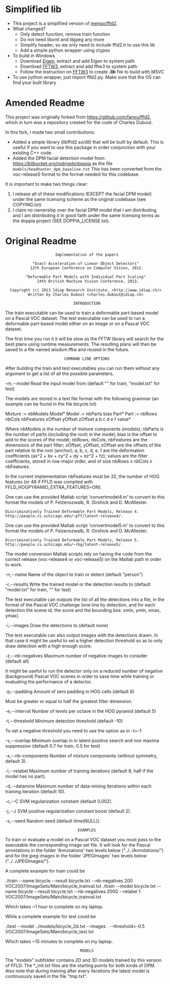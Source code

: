 # Simplified lib
+ This project is a simplified version of [menpo/ffld2](https://github.com/menpo/ffld2).
+ What changed?
  - Only detect function, remove train function
  - Do not need libxml and libjpeg any more
  - Simplify header, so we only need to include ffld2.h to use this lib
  - Add a simple python wrapper using ctypes
+ To build in Windows
  - Download [Eigen](http://bitbucket.org/eigen/eigen/get/3.2.8.zip), extract and add Eigen to system path
  - Download [FFTW3](http://www.fftw.org/install/windows.html), extract and add fftw3 to system path
  - Follow the instruction on [FFTW3](http://www.fftw.org/install/windows.html) to create **.lib** file to build with MSVC
+ To use python wrapper, just import ffld2.py. Make sure that the OS can find your built library

# Amended Readme
This project was originally forked from https://github.com/fanxu/ffld2, which in
turn was a repository created for the code of Charles Dubout.

In this fork, I made two small contributions:

  - Added a simple library (libffld2.so/dll) that will be built by default. This
    is useful if you want to use this package in order conjunction with your
    existing C++ code.
  - Added the DPM facial detection model from:
        https://bitbucket.org/rodrigob/doppia
    as the file `models/headhunter_dpm_baseline.txt`
    This has been converted from the voc-release5 format to the format needed
    for this codebase.

It is important to make two things clear:

  1. I release all of these modifications (EXCEPT the facial DPM model) under
     the same licensing scheme as the original codebase (see COPYING.txt)
  2. I claim no ownership over the facial DPM model that I am distributing,
     and I am distributing it in good faith under the same licensing terms
     as the doppia project (SEE DOPPIA_LICENSE.txt).

# Original Readme
                          Implementation of the papers

                "Exact Acceleration of Linear Object Detectors"
               12th European Conference on Computer Vision, 2012.

             "Deformable Part Models with Individual Part Scaling"
                  24th British Machine Vision Conference, 2013.

      Copyright (c) 2013 Idiap Research Institute, <http://www.idiap.ch/>
              Written by Charles Dubout <charles.dubout@idiap.ch>

                                  INTRODUCTION

The train executable can be used to train a deformable part-based model on a
Pascal VOC dataset.
The test executable can be used to run a deformable part-based model either on
an image or on a Pascal VOC dataset.

The first time you run it it will be slow as the FFTW library will search for
the best plans using runtime measurements. The resulting plans will then be
saved to a file named wisdom.fftw and reused in the future.


                              COMMAND LINE OPTIONS

After building the train and test executables you can run them without any
argument to get a list of all the possible parameters.

  -m,--model <file>
  Read the input model from <file> (default "" for train, "model.txt" for test)

The models are stored in a text file format with the following grammar (an
example can be found in the file bicycle.txt)

Mixture := nbModels Model*
Model := nbParts bias Part*
Part := nbRows nbCols nbFeatures xOffset yOffset zOffset a b c d e f value*

Where nbModels is the number of mixture components (models); nbParts is the
number of parts (including the root) in the model; bias is the offset to add to
the scores of the model; nbRows, nbCols, nbFeatures are the dimensions of the
part filter; xOffset, yOffset, zOffset are the offsets of the part relative to
the root (anchor); a, b, c, d, e, f are the deformation coefficients
(ax^2 + bx + cy^2 + dy + ez^2 + fz); values are the filter coefficients, stored
in row-major order, and of size nbRows x nbCols x nbFeatures.

In the current implementation nbFeatures must be 32, the number of HOG features
(or 48 if FFLD was compiled with FFLD_HOGPYRAMID_EXTRA_FEATURES=ON).

One can use the provided Matlab script 'convertmodel4.m' to convert to this
format the models of P. Felzenszwalb, R. Girshick and D. McAllester.

    Discriminatively Trained Deformable Part Models, Release 4.
    http://people.cs.uchicago.edu/~pff/latent-release4/.

One can use the provided Matlab script 'convertmodel5.m' to convert to this
format the models of P. Felzenszwalb, R. Girshick and D. McAllester.

    Discriminatively Trained Deformable Part Models, Release 5.
    http://people.cs.uchicago.edu/~rbg/latent-release5/.

The model conversion Matlab scripts rely on having the code from the correct
release (voc-release4 or voc-release5) on the Matlab path in order to work.

  -n,--name <arg>
  Name of the object to train or detect (default "person")

  -r,--results <file>
  Write the trained model or the detection results to <file> (default
  "model.txt" for train, "" for test)

The test executable can outputs the list of all the detections into a file, in
the format of the Pascal VOC challenge (one line by detection, and for each
detection the scene id, the score and the bounding box: xmin, ymin, xmax, ymax).

  -i,--images <folder>
  Draw the detections to <folder> (default none)

The test executable can also output images with the detections drawn. In that
case it might be useful to set a higher detection threshold so as to only draw
detection with a high enough score.

  -z,--nb-negatives <arg>
  Maximum number of negative images to consider (default all)

It might be useful to run the detector only on a reduced number of negative
(background) Pascal VOC scenes in order to save time while training or
evaluating the performance of a detector.

  -p,--padding <arg>
  Amount of zero padding in HOG cells (default 6)

Must be greater or equal to half the greatest filter dimension.

  -e,--interval <arg>
  Number of levels per octave in the HOG pyramid (default 5)

  -t,--threshold <arg>
  Minimum detection threshold (default -10)

To set a negative threshold you need to use the option as in -t=-1

  -v,--overlap <arg>
  Minimum overlap in in latent positive search and non maxima suppression
  (default 0.7 for train, 0.5 for test)

  -x,--nb-components <arg>
  Number of mixture components (without symmetry, default 3).

  -l,--relabel <arg>
  Maximum number of training iterations (default 8, half if the model has no
  part).

  -d,--datamine <arg>
  Maximum number of data-mining iterations within each training iteration
  (default 10).

  -c,--C <arg>
  SVM regularization constant (default 0.002).

  -j,--J <arg>
  SVM positive regularization constant boost (default 2).

  -s,--seed <arg>
  Random seed (default time(NULL)).


                                    EXAMPLES

To train or evaluate a model on a Pascal VOC dataset you must pass to the
executable the corresponding image set file. It will look for the Pascal
annotations in the folder 'Annotations' two levels below ("../../Annotations/")
and for the jpeg images in the folder 'JPEGImages' two levels below
("../../JPEGImages/").

A complete example for train could be

  ./train --name bicycle --result bicycle.txt --nb-negatives 200 VOC2007/ImageSets/Main/bicycle_trainval.txt
  ./train --model bicycle.txt --name bicycle --result bicycle.txt --nb-negatives 2000 --relabel 1 VOC2007/ImageSets/Main/bicycle_trainval.txt

Which takes ~1 hour to complete on my laptop.

While a complete example for test could be

  ./test --model ../models/bicycle_2d.txt --images . --threshold=-0.5 VOC2007/ImageSets/Main/bicycle_test.txt

Which takes ~15 minutes to complete on my laptop.


                                     MODELS

The "models" subfolder contains 2D and 3D models trained by this version of
FFLD. The *_init.txt files are the starting points for both kinds of DPM.
Also note that during training after every iterations the latest model is
continuously saved in the file "tmp.txt".
